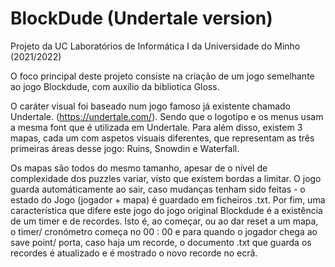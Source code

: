 # BlockDude (Undertale version)
Projeto da UC Laboratórios de Informática I da Universidade do Minho (2021/2022)

O foco principal deste projeto consiste na criação de um jogo semelhante ao jogo Blockdude, com auxílio da bibliotica Gloss.

O caráter visual foi baseado num jogo famoso já existente chamado Undertale. (https://undertale.com/).
Sendo que o logotipo e os menus usam a mesma font que é utilizada em Undertale.
Para além disso, existem 3 mapas, cada um com aspetos visuais diferentes, que representam as três primeiras áreas desse jogo:
Ruins, Snowdin e Waterfall.

Os mapas são todos do mesmo tamanho, apesar de o nível de complexidade dos puzzles variar, visto que existem bordas a limitar. 
O jogo guarda automáticamente ao sair, caso mudanças tenham sido feitas - o estado do Jogo (jogador + mapa) é guardado em ficheiros .txt.
Por fim, uma característica que difere este jogo do jogo original Blockdude é a existência de um timer e de recordes.
Isto é, ao começar, ou ao dar reset a um mapa, o timer/ cronómetro começa no 00 : 00 e para quando o jogador chega ao save point/
porta, caso haja um recorde, o documento .txt que guarda os recordes é atualizado e é mostrado o novo recorde no ecrã.

